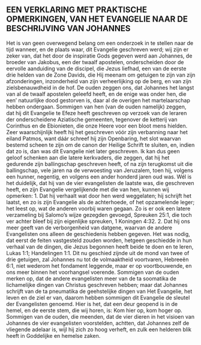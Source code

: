 ## EEN VERKLARING MET PRAKTISCHE OPMERKINGEN, VAN HET EVANGELIE NAAR DE BESCHRIJVING VAN JOHANNES

Het is van geen overwegend belang om een onderzoek in te stellen naar de tijd wanneer, en de plaats waar, dit Evangelie geschreven werd; wij zijn er zeker van, dat het door de inspiratie Gods gegeven werd aan Johannes, de broeder van Jakobus, een der twaalf apostelen, onderscheiden door de eervolle aanduiding van de discipel, die Jezus liefhad, een van de eerste drie helden van de Zone Davids, die Hij meenam om getuigen te zijn van zijn afzonderingen, inzonderheid van zijn verheerlijking op de berg, en van zijn zielsbenauwdheid in de hof. De ouden zeggen ons, dat Johannes het langst van al de twaalf apostelen geleefd heeft, en de enige was onder hen, die een’ natuurlijke dood gestorven is, daar al de overigen het martelaarschap hebben ondergaan. Sommigen van hen (van de ouden namelijk) zeggen, dat hij dit Evangelie te Efeze heeft geschreven op verzoek van de leraren der onderscheidene Aziatische gemeenten, tegenover de ketterij van Corinthus en de Ebionieten, die onze Heere voor een bloot mens hielden. Zeer waarschijnlijk heeft hij het geschreven vóór zijn verbanning naar het eiland Patmos, want dáár schreef hij zijn Openbaring, het slot waarvan bestemd scheen te zijn om de canon der Heilige Schrift te sluiten, en, indien dat zo is, dan was dit Evangelie niet later geschreven. Ik kan dus geen geloof schenken aan die latere kerkvaders, die zeggen, dat hij het gedurende zijn ballingschap geschreven heeft, of na zijn terugkomst uit die ballingschap, vele jaren na de verwoesting van Jeruzalem, toen hij, volgens een hunner, negentig, en volgens een ander honderd jaren oud was. Wél is het duidelijk, dat hij van de vier evangelisten de laatste was, die geschreven heeft, en zijn Evangelie vergelijkende met die van hen, kunnen wij opmerken:
1\. Dat hij verhaalt wat door hen werd weggelaten; hij schrijft het laatst, en zo is zijn Evangelie als de achterhoede, of het opzamelende leger; het leest op, wat de anderen voorbij waren gegaan. Zo is er ook een latere verzameling bij Salomo’s wijze gezegden gevoegd, Spreuken 25:1, die toch ver achter bleef bij zijn eigenlijke spreuken, 1 Koningen 4:32. 
2\. Dat hij ons meer geeft van de verborgenheid van datgene, waarvan de andere Evangelisten ons alleen de geschiedenis hebben gegeven. Het was nodig, dat eerst de feiten vastgesteld zouden worden, hetgeen geschiedde in hun verhaal van de dingen, die Jezus begonnen heeft beide te doen en te leren, Lukas 1:1; Handelingen 1:1. Dit nu geschied zijnde uit de mond van twee of drie getuigen, zal Johannes nu tot de volmaaktheid voortvaren, Hebreeën 6:1, niet wederom het fondament leggende, maar er op voortbouwende, en ons meer binnen het voorhangsel voerende. Sommigen van de ouden merken op, dat de andere evangelisten meer van de ta soomatika de lichamelijke dingen van Christus geschreven hebben; maar dat Johannes schrijft van de ta pneumatika de geehstelijke dingen van Het Evangelie, het leven en de ziel er van, daarom hebben sommigen dit Evangelie de sleutel der Evangelisten genoemd. Hier is het, dat een deur geopend is in de hemel, en de eerste stem, die wij horen, is: Kom hier op, kom hoger op. Sommigen van de ouden, die meenden, dat de vier dieren in het visioen van Johannes de vier evangelisten voorstelden, achtten, dat Johannes zelf de vliegende adelaar is, wijl hij zich zo hoog verheft, en zulk een helderen blik heeft in Goddelijke en hemelse zaken.